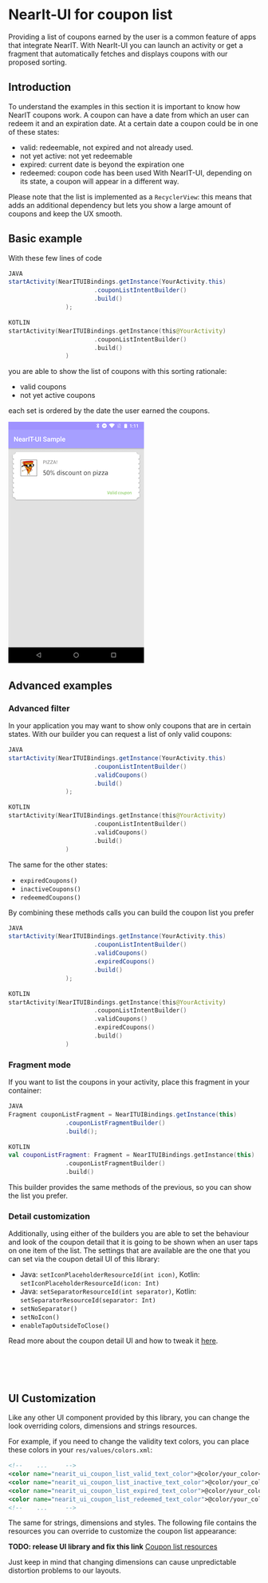 # NearIt-UI for coupon list

Providing a list of coupons earned by the user is a common feature of apps that integrate NearIT.
With NearIt-UI you can launch an activity or get a fragment that automatically fetches and displays coupons with our proposed sorting.

## Introduction

To understand the examples in this section it is important to know how NearIT coupons work.
A coupon can have a date from which an user can redeem it and an expiration date. At a certain date a coupon could be in one of these states:
- valid: redeemable, not expired and not already used.
- not yet active: not yet redeemable
- expired: current date is beyond the expiration one
- redeemed: coupon code has been used
With NearIT-UI, depending on its state, a coupon will appear in a different way.

Please note that the list is implemented as a `RecyclerView`: this means that adds an additional dependency but lets you show a large amount of coupons and keep the UX smooth. 

## Basic example 
With these few lines of code

```java
JAVA
startActivity(NearITUIBindings.getInstance(YourActivity.this)
                        .couponListIntentBuilder()
                        .build()
                );
```

```kotlin
KOTLIN
startActivity(NearITUIBindings.getInstance(this@YourActivity)
                        .couponListIntentBuilder()
                        .build()
                )
```

you are able to show the list of coupons with this sorting rationale:
- valid coupons
- not yet active coupons

each set is ordered by the date the user earned the coupons.

![coupon list](images/coupon_list.png)

## Advanced examples
### Advanced filter

In your application you may want to show only coupons that are in certain states. With our builder you can request a list of only valid coupons:

```java
JAVA
startActivity(NearITUIBindings.getInstance(YourActivity.this)
                        .couponListIntentBuilder()
                        .validCoupons()
                        .build()
                );
```

```kotlin
KOTLIN
startActivity(NearITUIBindings.getInstance(this@YourActivity)
                        .couponListIntentBuilder()
                        .validCoupons()
                        .build()
                )
```

The same for the other states:
- `expiredCoupons()`
- `inactiveCoupons()`
- `redeemedCoupons()`

By combining these methods calls you can build the coupon list you prefer

```java
JAVA
startActivity(NearITUIBindings.getInstance(YourActivity.this)
                        .couponListIntentBuilder()
                        .validCoupons()
                        .expiredCoupons()
                        .build()
                );
```

```kotlin
KOTLIN
startActivity(NearITUIBindings.getInstance(this@YourActivity)
                        .couponListIntentBuilder()
                        .validCoupons()
                        .expiredCoupons()
                        .build()
                )
```

### Fragment mode

If you want to list the coupons in your activity, place this fragment in your container:

```java
JAVA
Fragment couponListFragment = NearITUIBindings.getInstance(this)
                .couponListFragmentBuilder()
                .build();
```

```kotlin
KOTLIN
val couponListFragment: Fragment = NearITUIBindings.getInstance(this)
                .couponListFragmentBuilder()
                .build()
```

This builder provides the same methods of the previous, so you can show the list you prefer.

### Detail customization

Additionally, using either of the builders you are able to set the behaviour and look of the coupon detail that it is going to be shown when an user taps on one item of the list.
The settings that are available are the one that you can set via the coupon detail UI of this library:

- Java: `setIconPlaceholderResourceId(int icon)`, Kotlin: `setIconPlaceholderResourceId(icon: Int)`
- Java: `setSeparatorResourceId(int separator)`, Kotlin: `setSeparatorResourceId(separator: Int)`
- `setNoSeparator()`
- `setNoIcon()`
- `enableTapOutsideToClose()`

Read more about the coupon detail UI and how to tweak it [here](COUPON.md).

<br>
<br>
<br>

## UI Customization
Like any other UI component provided by this library, you can change the look overriding colors, dimensions and strings resources.

For example, if you need to change the validity text colors, you can place these colors in your `res/values/colors.xml`:
```xml
<!--    ...     -->
<color name="nearit_ui_coupon_list_valid_text_color">@color/your_color</color>
<color name="nearit_ui_coupon_list_inactive_text_color">@color/your_color</color>
<color name="nearit_ui_coupon_list_expired_text_color">@color/your_color</color>
<color name="nearit_ui_coupon_list_redeemed_text_color">@color/your_color</color>
<!--    ...     -->
```

The same for strings, dimensions and styles. The following file contains the resources you can override to customize the coupon list appearance:

**TODO: release UI library and fix this link**
[Coupon list resources](https://github.com/nearit/Android-UI-Bindings/tree/master/nearit-ui/src/main/res/values/coupon_list_resources.xml)

Just keep in mind that changing dimensions can cause unpredictable distortion problems to our layouts.